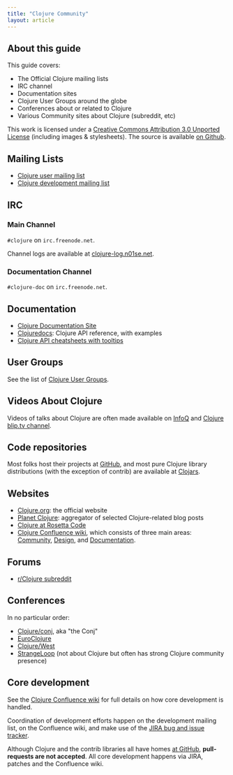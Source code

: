 ```yaml
---
title: "Clojure Community"
layout: article
---
```


## About this guide

This guide covers:

 * The Official Clojure mailing lists
 * IRC channel
 * Documentation sites
 * Clojure User Groups around the globe
 * Conferences about or related to Clojure
 * Various Community sites about Clojure (subreddit, etc)

This work is licensed under a <a rel="license" href="http://creativecommons.org/licenses/by/3.0/">Creative Commons Attribution 3.0 Unported License</a>
(including images & stylesheets). The source is available [on Github](https://github.com/clojuredocs/cds).


## Mailing Lists

  * [Clojure user mailing list](https://groups.google.com/forum/?fromgroups#!forum/clojure)
  * [Clojure development mailing list](https://groups.google.com/forum/?fromgroups#!forum/clojure-dev)


## IRC

### Main Channel

`#clojure` on `irc.freenode.net`.

Channel logs are available at [clojure-log.n01se.net](http://clojure-log.n01se.net/).


### Documentation Channel

`#clojure-doc` on `irc.freenode.net`.


## Documentation

  * [Clojure Documentation Site](http://clojure-doc.org)
  * [Clojuredocs](http://clojuredocs.org/): Clojure API reference, with examples
  * [Clojure API cheatsheets with tooltips](http://jafingerhut.github.com/)


## User Groups

See the list of [Clojure User Groups](http://dev.clojure.org/display/community/Clojure+User+Groups).


## Videos About Clojure

Videos of talks about Clojure are often made available on [InfoQ](http://www.infoq.com/clojure) and [Clojure blip.tv channel](http://blip.tv/clojure).



## Code repositories

Most folks host their projects at
[GitHub](https://github.com/languages/Clojure), and most pure Clojure
library distributions (with the exception of contrib) are available at
[Clojars](https://clojars.org/).



## Websites

  * [Clojure.org](http://clojure.org/): the official website
  * [Planet Clojure](http://planet.clojure.in/): aggregator of selected Clojure-related blog posts
  * [Clojure at Rosetta Code](http://rosettacode.org/wiki/Category:Clojure)
  * [Clojure Confluence wiki](http://dev.clojure.org/dashboard.action), which consists of three main areas:
    [Community](http://dev.clojure.org/display/community/Home),
    [Design](http://dev.clojure.org/display/design/Home), and
    [Documentation](http://dev.clojure.org/display/doc/Home).


## Forums

 * [r/Clojure subreddit](http://www.reddit.com/r/clojure)


## Conferences

In no particular order:

  * [Clojure/conj](http://clojure-conj.org/), aka "the Conj"
  * [EuroClojure](http://euroclojure.com/)
  * [Clojure/West](http://clojurewest.org/)
  * [StrangeLoop](https://thestrangeloop.com/) (not about Clojure but often has strong Clojure community presence)


## Core development

See the [Clojure Confluence wiki](http://dev.clojure.org/display/design/Home) for full details on
how core development is handled.

Coordination of development efforts happen on the development mailing list, on the Confluence wiki,
and make use of the [JIRA bug and issue tracker](http://dev.clojure.org/jira/browse/CLJ).

Although Clojure and the contrib libraries all have homes [at GitHub](http://github.com/clojure),
**pull-requests are not accepted**. All core development happens via JIRA, patches and the Confluence wiki.
